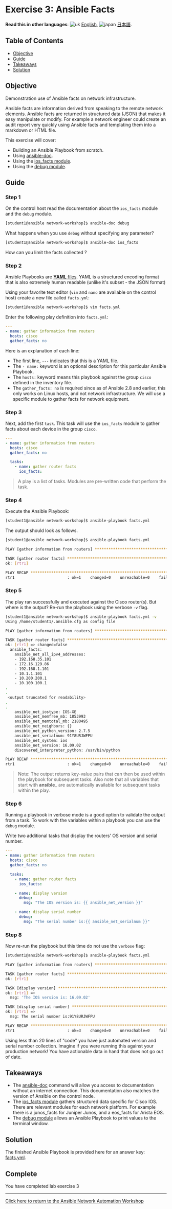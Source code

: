 # Exercise 3: Ansible Facts

**Read this in other languages**: ![uk](https://github.com/ansible/workshops/raw/devel/images/uk.png) [English](README.md),  ![japan](https://github.com/ansible/workshops/raw/devel/images/japan.png) [日本語](README.ja.md).

## Table of Contents

* [Objective](#objective)
* [Guide](#guide)
* [Takeaways](#takeaways)
* [Solution](#solution)

## Objective

Demonstration use of Ansible facts on network infrastructure.

Ansible facts are information derived from speaking to the remote network elements.  Ansible facts are returned in structured data (JSON) that makes it easy manipulate or modify.  For example a network engineer could create an audit report very quickly using Ansible facts and templating them into a markdown or HTML file.

This exercise will cover:

* Building an Ansible Playbook from scratch.
* Using [ansible-doc](https://docs.ansible.com/ansible/latest/cli/ansible-doc.html).
* Using the [ios_facts module](https://docs.ansible.com/ansible/latest/modules/ios_facts_module.html).
* Using the [debug module](https://docs.ansible.com/ansible/latest/modules/debug_module.html).

## Guide

### Step 1

On the control host read the documentation about the `ios_facts` module and the `debug` module.

```bash
[student1@ansible network-workshop]$ ansible-doc debug
```

What happens when you use `debug` without specifying any parameter?

```bash
[student1@ansible network-workshop]$ ansible-doc ios_facts
```

How can you limit the facts collected ?

### Step 2

Ansible Playbooks are [**YAML** files](https://yaml.org/). YAML is a structured encoding format that is also extremely human readable (unlike it's subset - the JSON format)

Using your favorite text editor (`vim` and `nano` are available on the control host) create a new file called `facts.yml`:

```sh
[student1@ansible network-workshop]$ vim facts.yml
```

Enter the following play definition into `facts.yml`:

```yaml
---
- name: gather information from routers
  hosts: cisco
  gather_facts: no
```

Here is an explanation of each line:

* The first line, `---` indicates that this is a YAML file.
* The `- name:` keyword is an optional description for this particular Ansible Playbook.
* The `hosts:` keyword means this playbook against the group `cisco` defined in the inventory file.
* The `gather_facts: no` is required since as of Ansible 2.8 and earlier, this only works on Linux hosts, and not network infrastructure.  We will use a specific module to gather facts for network equipment.

### Step 3

Next, add the first `task`. This task will use the `ios_facts` module to gather facts about each device in the group `cisco`.

```yaml
---
- name: gather information from routers
  hosts: cisco
  gather_facts: no

  tasks:
    - name: gather router facts
      ios_facts:
```

> A play is a list of tasks. Modules are pre-written code that perform the task.

### Step 4

Execute the Ansible Playbook:

```sh
[student1@ansible network-workshop]$ ansible-playbook facts.yml
```

The output should look as follows.

```bash
[student1@ansible network-workshop]$ ansible-playbook facts.yml

PLAY [gather information from routers] *****************************************

TASK [gather router facts] *****************************************************
ok: [rtr1]

PLAY RECAP ******************************************************************************************************************
rtr1                       : ok=1    changed=0    unreachable=0    failed=0    skipped=0    rescued=0    ignored=0
```

### Step 5

The play ran successfully and executed against the Cisco router(s). But where is the output? Re-run the playbook using the verbose `-v` flag.

```sh
[student1@ansible network-workshop]$ ansible-playbook facts.yml -v
Using /home/student1/.ansible.cfg as config file

PLAY [gather information from routers] *****************************************

TASK [gather router facts] *****************************************************
ok: [rtr1] => changed=false
  ansible_facts:
    ansible_net_all_ipv4_addresses:
    - 192.168.35.101
    - 172.16.129.86
    - 192.168.1.101
    - 10.1.1.101
    - 10.200.200.1
    - 10.100.100.1
.
.
 <output truncated for readability>
.
.
    ansible_net_iostype: IOS-XE
    ansible_net_memfree_mb: 1853993
    ansible_net_memtotal_mb: 2180495
    ansible_net_neighbors: {}
    ansible_net_python_version: 2.7.5
    ansible_net_serialnum: 91Y8URJWFPU
    ansible_net_system: ios
    ansible_net_version: 16.09.02
    discovered_interpreter_python: /usr/bin/python

PLAY RECAP *********************************************************************
rtr1                       : ok=1    changed=0    unreachable=0    failed=0    skipped=0    rescued=0    ignored=0
```

> Note: The output returns key-value pairs that can then be used within the playbook for subsequent tasks. Also note that all variables that start with **ansible_** are automatically available for subsequent tasks within the play.

### Step 6

Running a playbook in verbose mode is a good option to validate the output from a task. To work with the variables within a playbook you can use the `debug` module.

Write two additional tasks that display the routers' OS version and serial number.

<!-- {% raw %} -->

``` yaml
---
- name: gather information from routers
  hosts: cisco
  gather_facts: no

  tasks:
    - name: gather router facts
      ios_facts:

    - name: display version
      debug:
        msg: "The IOS version is: {{ ansible_net_version }}"

    - name: display serial number
      debug:
        msg: "The serial number is:{{ ansible_net_serialnum }}"
```

<!-- {% endraw %} -->

### Step 8

Now re-run the playbook but this time do not use the `verbose` flag:

```sh
[student1@ansible network-workshop]$ ansible-playbook facts.yml

PLAY [gather information from routers] **************************************************************************************

TASK [gather router facts] **************************************************************************************************
ok: [rtr1]

TASK [display version] ******************************************************************************************************
ok: [rtr1] =>
  msg: 'The IOS version is: 16.09.02'

TASK [display serial number] ************************************************************************************************
ok: [rtr1] =>
  msg: The serial number is:91Y8URJWFPU

PLAY RECAP ******************************************************************************************************************
rtr1                       : ok=3    changed=0    unreachable=0    failed=0    skipped=0    rescued=0    ignored=0
```

Using less than 20 lines of "code" you have just automated version and serial number collection. Imagine if you were running this against your production network! You have actionable data in hand that does not go out of date.

## Takeaways

* The [ansible-doc](https://docs.ansible.com/ansible/latest/cli/ansible-doc.html) command will allow you access to documentation without an internet connection.  This documentation also matches the version of Ansible on the control node.
* The [ios_facts module](https://docs.ansible.com/ansible/latest/modules/ios_config_module.html) gathers structured data specific for Cisco IOS.  There are relevant modules for each network platform.  For example there is a junos_facts for Juniper Junos, and a eos_facts for Arista EOS.
* The [debug module](https://docs.ansible.com/ansible/latest/modules/debug_module.html) allows an Ansible Playbook to print values to the terminal window.

## Solution

The finished Ansible Playbook is provided here for an answer key: [facts.yml](facts.yml).

## Complete

You have completed lab exercise 3

---
[Click here to return to the Ansible Network Automation Workshop](../README.md)
